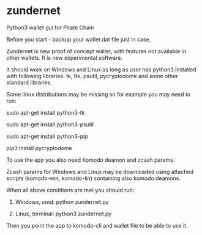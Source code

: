 # zundernet
Python3 wallet gui for Pirate Chain

Before you start - backup your wallet.dat file just in case.

Zundernet is new proof of concept wallet, with features not available in other wallets.
It is new experimental software.

It should work on Windows and Linux as long as user has python3 installed with following libraries: tk, ttk, psutil, pycryptodome and some other standard libraries.

Some linux distributions may be missing so for example you may need to run:

sudo apt-get install python3-tk 

sudo apt-get install python3-psutil

sudo apt-get install python3-pip

pip3 install pycryptodome

To use the app you also need Komodo deamon and zcash params.

Zcash params for Windows and Linux may be downloaded using attached scripts (komodo-win, komodo-lin) containing also komodo deamons.

When all above conditions are met you should run:

1. Windows, cmd:
python zundernet.py

2. Linux, terminal:
python3 zundernet.py

Then you point the app to komodo-cli and wallet file to be able to use it.
